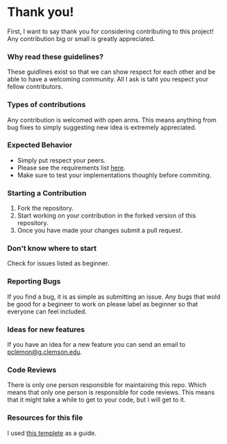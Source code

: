 # Thank you!
First, I want to say thank you for considering contributing to this project!  Any contribution big or small is greatly appreciated.

### Why read these guidelines?
These guidlines exist so that we can show respect for each other and be able to have a welcoming community.  All I ask is taht you respect your fellow contributors.

### Types of contributions
Any contribution is welcomed with open arms.  This means anything from bug fixes to simply suggesting new idea is extremely appreciated.

### Expected Behavior
* Simply put respect your peers. 
* Please see the requirements list [here](README.md).
* Make sure to test your implementations thoughly before commiting.

### Starting a Contribution
1. Fork the repository.
2. Start working on your contribution in the forked version of this repository.
3. Once you have made your changes submit a pull request.

### Don't know where to start
Check for issues listed as beginner.

### Reporting Bugs
If you find a bug, it is as simple as submitting an issue. Any bugs that wold be good for a begineer to work on please label as beginner so that everyone can feel included.

### Ideas for new features
If you have an idea for a new feature you can send an email to pclemon@g.clemson.edu.

### Code Reviews
There is only one person responsible for maintaining this repo.  Which means that only one person is responsible for code reviews.  This means that it might take a while to get to your code, but I will get to it.

### Resources for this file
I used [this templete](https://github.com/nayafia/contributing-template/blob/master/CONTRIBUTING-template.md) as a guide.
